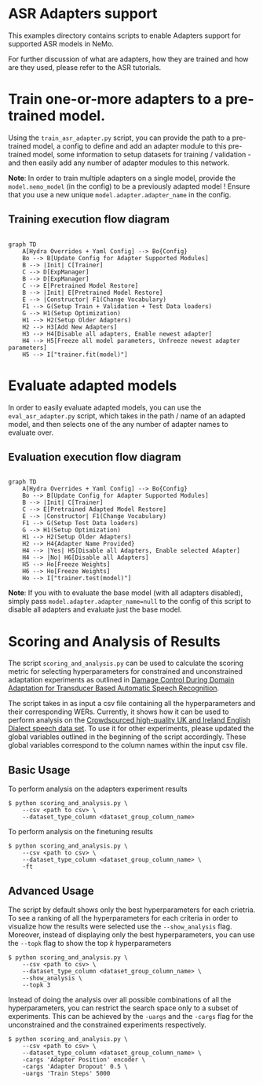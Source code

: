 # ASR Adapters support

This examples directory contains scripts to enable Adapters support for supported ASR models in NeMo.

For further discussion of what are adapters, how they are trained and how are they used, please refer to the ASR tutorials.

# Train one-or-more adapters to a pre-trained model.

Using the `train_asr_adapter.py` script, you can provide the path to a pre-trained model, a config to define and add an adapter module to this pre-trained model, some information to setup datasets for training / validation - and then easily add any number of adapter modules to this network.

**Note**: In order to train multiple adapters on a single model, provide the `model.nemo_model` (in the config) to be a previously adapted model ! Ensure that you use a new unique `model.adapter.adapter_name` in the config.

## Training execution flow diagram

```mermaid

graph TD
    A[Hydra Overrides + Yaml Config] --> Bo{Config}
    Bo --> B[Update Config for Adapter Supported Modules]
    B --> |Init| C[Trainer]
    C --> D[ExpManager]
    B --> D[ExpManager]
    C --> E[Pretrained Model Restore]
    B --> |Init| E[Pretrained Model Restore]
    E --> |Constructor| F1(Change Vocabulary)
    F1 --> G(Setup Train + Validation + Test Data loaders)
    G --> H1(Setup Optimization)
    H1 --> H2(Setup Older Adapters)
    H2 --> H3[Add New Adapters]
    H3 --> H4[Disable all adapters, Enable newest adapter]
    H4 --> H5[Freeze all model parameters, Unfreeze newest adapter parameters]
    H5 --> I["trainer.fit(model)"]
```

# Evaluate adapted models

In order to easily evaluate adapted models, you can use the `eval_asr_adapter.py` script, which takes in the path / name of an adapted model, and then selects one of the any number of adapter names to evaluate over.

## Evaluation execution flow diagram

```mermaid

graph TD
    A[Hydra Overrides + Yaml Config] --> Bo{Config}
    Bo --> B[Update Config for Adapter Supported Modules]
    B --> |Init| C[Trainer]
    C --> E[Pretrained Adapted Model Restore]
    E --> |Constructor| F1(Change Vocabulary)
    F1 --> G(Setup Test Data loaders)
    G --> H1(Setup Optimization)
    H1 --> H2(Setup Older Adapters)
    H2 --> H4{Adapter Name Provided}
    H4 --> |Yes| H5[Disable all Adapters, Enable selected Adapter]
    H4 --> |No| H6[Disable all Adapters] 
    H5 --> Ho[Freeze Weights]
    H6 --> Ho[Freeze Weights]
    Ho --> I["trainer.test(model)"]
```

**Note**: If you with to evaluate the base model (with all adapters disabled), simply pass `model.adapter.adapter_name=null` to the config of this script to disable all adapters and evaluate just the base model.

# Scoring and Analysis of Results

The script `scoring_and_analysis.py` can be used to calculate the scoring metric for selecting hyperparameters for constrained and unconstrained adaptation experiments as outlined in [Damage Control During Domain Adaptation for Transducer Based Automatic Speech Recognition](https://arxiv.org/abs/2210.03255).

The script takes in as input a csv file containing all the hyperparameters and their corresponding WERs. Currently, it shows how it can be used to perform analysis on the [Crowdsourced high-quality UK and Ireland English Dialect speech data set](http://www.openslr.org/83/). To use it for other experiments, please updated the global variables outlined in the beginning of the script accordingly. These global variables correspond to the column names within the input csv file.

## Basic Usage

To perform analysis on the adapters experiment results

```
$ python scoring_and_analysis.py \
    --csv <path to csv> \
    --dataset_type_column <dataset_group_column_name>
```

To perform analysis on the finetuning results

```
$ python scoring_and_analysis.py \
    --csv <path to csv> \
    --dataset_type_column <dataset_group_column_name> \
    -ft
```

## Advanced Usage

The script by default shows only the best hyperparameters for each crietria. To see a ranking of all the hyperparameters for each criteria in order to visualize how the results were selected use the `--show_analysis` flag. Moreover, instead of displaying only the best hyperparameters, you can use the `--topk` flag to show the top *k* hyperparameters

```
$ python scoring_and_analysis.py \
    --csv <path to csv> \
    --dataset_type_column <dataset_group_column_name> \
    --show_analysis \
    --topk 3
```

Instead of doing the analysis over all possible combinations of all the hyperparameters, you can restrict the search space only to a subset of experiments. This can be achieved by the `-uargs` and the `-cargs` flag for the unconstrained and the constrained experiments respectively.

```
$ python scoring_and_analysis.py \
    --csv <path to csv> \
    --dataset_type_column <dataset_group_column_name> \
    -cargs 'Adapter Position' encoder \
    -cargs 'Adapter Dropout' 0.5 \
    -uargs 'Train Steps' 5000
```
